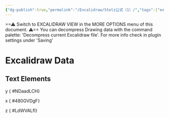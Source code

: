 ```yaml
---
{"dg-publish":true,"permalink":"/Excalidraw/Stolz公式（1）/","tags":["excalidraw"]}
---
```


==⚠  Switch to EXCALIDRAW VIEW in the MORE OPTIONS menu of this document. ⚠== You can decompress Drawing data with the command palette: 'Decompress current Excalidraw file'. For more info check in plugin settings under 'Saving'


# Excalidraw Data
## Text Elements
y
{ #NDaadLCH}


x
{ #480GVDgF}


z
{ #LdWVALfI}


